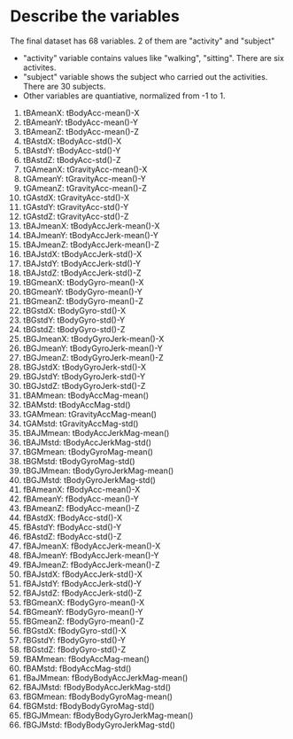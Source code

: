 # Describe the variables
The final dataset has 68 variables. 2 of them are "activity" and "subject"
- "activity" variable contains values like "walking", "sitting". There are six activites.
- "subject" variable shows the subject who carried out the activities. There are 30 subjects.
- Other variables are quantiative, normalized from -1 to 1.
1. tBAmeanX:   tBodyAcc-mean()-X
2. tBAmeanY:   tBodyAcc-mean()-Y
3. tBAmeanZ:   tBodyAcc-mean()-Z
4. tBAstdX:    tBodyAcc-std()-X
5. tBAstdY:    tBodyAcc-std()-Y
6. tBAstdZ:    tBodyAcc-std()-Z
7. tGAmeanX:   tGravityAcc-mean()-X
8. tGAmeanY:   tGravityAcc-mean()-Y
9. tGAmeanZ:   tGravityAcc-mean()-Z
10. tGAstdX:   tGravityAcc-std()-X
11. tGAstdY:   tGravityAcc-std()-Y
12. tGAstdZ:   tGravityAcc-std()-Z
13. tBAJmeanX: tBodyAccJerk-mean()-X
14. tBAJmeanY: tBodyAccJerk-mean()-Y
15. tBAJmeanZ: tBodyAccJerk-mean()-Z
16. tBAJstdX:  tBodyAccJerk-std()-X
17. tBAJstdY:  tBodyAccJerk-std()-Y
18. tBAJstdZ:  tBodyAccJerk-std()-Z
19. tBGmeanX:  tBodyGyro-mean()-X
20. tBGmeanY:  tBodyGyro-mean()-Y
21. tBGmeanZ:  tBodyGyro-mean()-Z
22. tBGstdX:   tBodyGyro-std()-X
23. tBGstdY:   tBodyGyro-std()-Y
24. tBGstdZ:   tBodyGyro-std()-Z
25. tBGJmeanX: tBodyGyroJerk-mean()-X
26. tBGJmeanY: tBodyGyroJerk-mean()-Y
27. tBGJmeanZ: tBodyGyroJerk-mean()-Z
28. tBGJstdX:  tBodyGyroJerk-std()-X
29. tBGJstdY:  tBodyGyroJerk-std()-Y
30. tBGJstdZ:  tBodyGyroJerk-std()-Z
31. tBAMmean:  tBodyAccMag-mean()
32. tBAMstd:   tBodyAccMag-std()
33. tGAMmean:  tGravityAccMag-mean()
34. tGAMstd:   tGravityAccMag-std()
35. tBAJMmean: tBodyAccJerkMag-mean()
36. tBAJMstd:  tBodyAccJerkMag-std()
37. tBGMmean:  tBodyGyroMag-mean()
38. tBGMstd:   tBodyGyroMag-std()
39. tBGJMmean: tBodyGyroJerkMag-mean()
40. tBGJMstd:  tBodyGyroJerkMag-std()
41. fBAmeanX:  fBodyAcc-mean()-X
42. fBAmeanY:  fBodyAcc-mean()-Y
43. fBAmeanZ:  fBodyAcc-mean()-Z
44. fBAstdX:   fBodyAcc-std()-X
45. fBAstdY:   fBodyAcc-std()-Y
46. fBAstdZ:   fBodyAcc-std()-Z
47. fBAJmeanX: fBodyAccJerk-mean()-X
48. fBAJmeanY: fBodyAccJerk-mean()-Y
49. fBAJmeanZ: fBodyAccJerk-mean()-Z
50. fBAJstdX:  fBodyAccJerk-std()-X
51. fBAJstdY:  fBodyAccJerk-std()-Y
52. fBAJstdZ:  fBodyAccJerk-std()-Z
53. fBGmeanX:  fBodyGyro-mean()-X
54. fBGmeanY:  fBodyGyro-mean()-Y
55. fBGmeanZ:  fBodyGyro-mean()-Z
56. fBGstdX:   fBodyGyro-std()-X
57. fBGstdY:   fBodyGyro-std()-Y
58. fBGstdZ:   fBodyGyro-std()-Z
59. fBAMmean:  fBodyAccMag-mean()
60. fBAMstd:   fBodyAccMag-std()
61. fBaJMmean: fBodyBodyAccJerkMag-mean()
62. fBAJMstd:  fBodyBodyAccJerkMag-std()
63. fBGMmean:  fBodyBodyGyroMag-mean()
64. fBGMstd:   fBodyBodyGyroMag-std()
65. fBGJMmean: fBodyBodyGyroJerkMag-mean()
66. fBGJMstd:  fBodyBodyGyroJerkMag-std()
